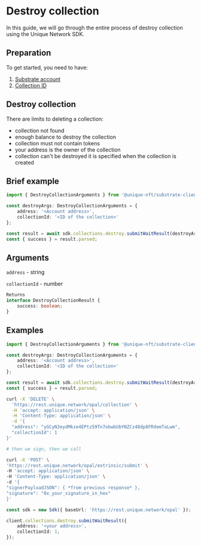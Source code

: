 # Destroy collection

In this guide, we will go through the entire process of destroy collection using the Unique Network SDK.

## Preparation

To get started, you need to have:

1. [Substrate account](/sdk-guides/createAccount.html)
2. [Collection ID](/sdk-guides/nfts-ways-to-create.html#create-collection)

## Destroy collection

There are limits to deleting a collection:


- collection not found
- enough balance to destroy the collection
- collection must not contain tokens
- your address is the owner of the collection
- collection can't be destroyed it is specified when the collection is created

## Brief example

```typescript
import { DestroyCollectionArguments } from '@unique-nft/substrate-client/tokens/types';

const destroyArgs: DestroyCollectionArguments = {
    address: '<Account address>',
    collectionId: '<ID of the collection>'
};

const result = await sdk.collections.destroy.submitWaitResult(destroyArgs);
const { success } = result.parsed;
```
## Arguments

`address` - string

`collectionId` - number

```typescript
Returns
interface DestroyCollectionResult {
    success: boolean;
}
```
## Examples

```typescript
import { DestroyCollectionArguments } from '@unique-nft/substrate-client/tokens/types';

const destroyArgs: DestroyCollectionArguments = {
    address: '<Account address>',
    collectionId: '<ID of the collection>'
};

const result = await sdk.collections.destroy.submitWaitResult(destroyArgs);
const { success } = result.parsed;
```

```bash
curl -X 'DELETE' \
  'https://rest.unique.network/opal/collection' \
  -H 'accept: application/json' \
  -H 'Content-Type: application/json' \
  -d '{
  "address": "yGCyN3eydMkze4EPtz59Tn7obwbUbYNZCz48dp8FRdemTaLwm",
  "collectionId": 1
}'

# then we sign, then we call

curl -X 'POST' \
'https://rest.unique.network/opal/extrinsic/submit' \
-H 'accept: application/json' \
-H 'Content-Type: application/json' \
-d '{
"signerPayloadJSON": { *from previous response* },
"signature": "0x_your_signature_in_hex"
}'
```

```typescript
const sdk = new Sdk({ baseUrl: 'https://rest.unique.network/opal' });

client.collections.destroy.submitWaitResult({
    address: '<your address>',
    collectionId: 1,
});
```